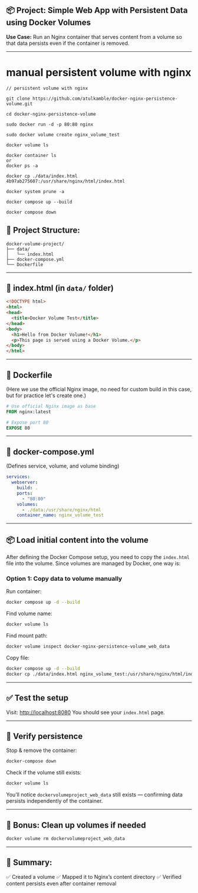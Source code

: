 ## 📦 Project: Simple Web App with Persistent Data using Docker Volumes

**Use Case:**
Run an Nginx container that serves content from a volume so that data persists even if the container is removed.

---
# manual persistent volume with nginx 
```
// persistent volume with nginx 

git clone https://github.com/atulkamble/docker-nginx-persistence-volume.git

cd docker-nginx-persistence-volume

sudo docker run -d -p 80:80 nginx

sudo docker volume create nginx_volume_test

docker volume ls 

docker container ls 
or 
docker ps -a

docker cp ./data/index.html 4b97ab275607:/usr/share/nginx/html/index.html

docker system prune -a

docker compose up --build 

docker compose down 
```

## 📂 Project Structure:

```
docker-volume-project/
├── data/
│   └── index.html
├── docker-compose.yml
└── Dockerfile
```

---

## 📜 index.html (in `data/` folder)

```html
<!DOCTYPE html>
<html>
<head>
  <title>Docker Volume Test</title>
</head>
<body>
  <h1>Hello from Docker Volume!</h1>
  <p>This page is served using a Docker Volume.</p>
</body>
</html>
```

---

## 🐳 Dockerfile

(Here we use the official Nginx image, no need for custom build in this case, but for practice let's create one.)

```dockerfile
# Use official Nginx image as base
FROM nginx:latest

# Expose port 80
EXPOSE 80
```

---

## 🐳 docker-compose.yml

(Defines service, volume, and volume binding)

```yaml
services:
  webserver:
    build: .
    ports:
      - "80:80"
    volumes:
      - ./data:/usr/share/nginx/html
    container_name: nginx_volume_test
```

---

## 📦 Load initial content into the volume

After defining the Docker Compose setup, you need to copy the `index.html` file into the volume. Since volumes are managed by Docker, one way is:

### Option 1: Copy data to volume manually

Run container:

```bash
docker compose up -d --build
```

Find volume name:

```bash
docker volume ls
```

Find mount path:

```bash
docker volume inspect docker-nginx-persistence-volume_web_data
```

Copy file:

```bash
docker compose up -d --build
docker cp ./data/index.html nginx_volume_test:/usr/share/nginx/html/index.html
```

---

## ✅ Test the setup

Visit: [http://localhost:8080](http://localhost:8080)
You should see your `index.html` page.

---

## 📌 Verify persistence

Stop & remove the container:

```bash
docker-compose down
```

Check if the volume still exists:

```bash
docker volume ls
```

You’ll notice `dockervolumeproject_web_data` still exists — confirming data persists independently of the container.

---

## 🎁 Bonus: Clean up volumes if needed

```bash
docker volume rm dockervolumeproject_web_data
```

---

## 📓 Summary:

✅ Created a volume
✅ Mapped it to Nginx’s content directory
✅ Verified content persists even after container removal
